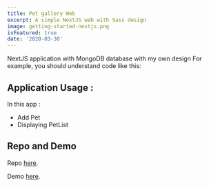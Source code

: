 ```yaml
---
title: Pet gallery Web
excerpt: A simple NextJS web with Sass design
image: getting-started-nextjs.png
isFeatured: true
date: '2020-03-30'
---
```


NextJS application with MongoDB database with my own design
For example, you should understand code like this:

## Application Usage :

In this app :

- Add Pet
- Displaying PetList

## Repo and Demo

Repo [here](https://github.com/krisyana/pet-champ).

Demo [here](https://pet-champ.vercel.app/).
